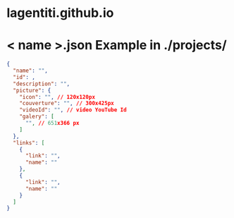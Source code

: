# lagentiti.github.io

# < name >.json Example in ./projects/
```json
{
  "name": "",
  "id": ,
  "description": "",
  "picture": {
    "icon": "", // 120x120px
    "couverture": "", // 300x425px
    "videoId": "", // video YouTube Id
    "galery": [
      "", // 651x366 px
    ]
  },
  "links": [
    {
      "link": "",
      "name": ""
    },
    {
      "link": "",
      "name": ""
    }
  ]
}
```
